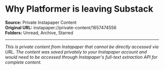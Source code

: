 # Why Platformer is leaving Substack

**Source:** Private Instapaper Content  
**Original URL:** instapaper://private-content/1657474556  
**Folders:** Unread, Archive, Starred  

---

*This is private content from Instapaper that cannot be directly accessed via URL. The content was saved privately to your Instapaper account and would need to be accessed through Instapaper's full-text extraction API for complete content.*